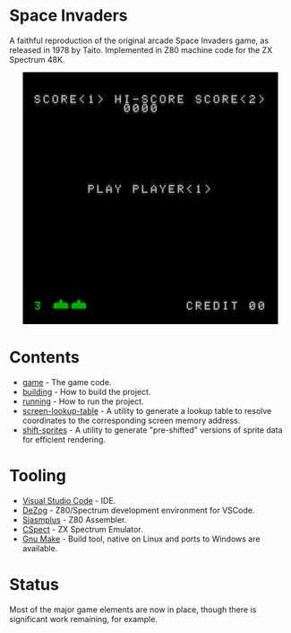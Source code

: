 # Space Invaders

A faithful reproduction of the original arcade Space Invaders game, as released in 1978 by Taito. Implemented in Z80 machine code for the ZX Spectrum 48K. 

<p align="center">
<img src="docs/animation.gif">
</p>

# Contents

* [game](game) - The game code.
* [building](game/docs/building.md) - How to build the project.
* [running](game/docs/running.md) - How to run the project.
* [screen-lookup-table](screen-lookup-table) - A utility to generate a lookup table to resolve coordinates to the corresponding screen memory address.
* [shift-sprites](shift-sprites) - A utility to generate "pre-shifted" versions of sprite data for efficient rendering.


# Tooling

* [Visual Studio Code](https://code.visualstudio.com/) - IDE.
* [DeZog](https://github.com/maziac/DeZog) - Z80/Spectrum development environment for VSCode. 
* [Sjasmplus](https://github.com/z00m128/sjasmplus) - Z80 Assembler.
* [CSpect](https://mdf200.itch.io/cspect) - ZX Spectrum Emulator. 
* [Gnu Make](https://www.gnu.org/software/make/) - Build tool, native on Linux and ports to Windows are available.

# Status

Most of the major game elements are now in place, though there is significant work remaining, for example.

